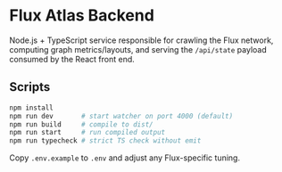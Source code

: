 # Flux Atlas Backend

Node.js + TypeScript service responsible for crawling the Flux network, computing graph metrics/layouts, and serving the `/api/state` payload consumed by the React front end.

## Scripts

```bash
npm install
npm run dev       # start watcher on port 4000 (default)
npm run build     # compile to dist/
npm run start     # run compiled output
npm run typecheck # strict TS check without emit
```

Copy `.env.example` to `.env` and adjust any Flux-specific tuning.
